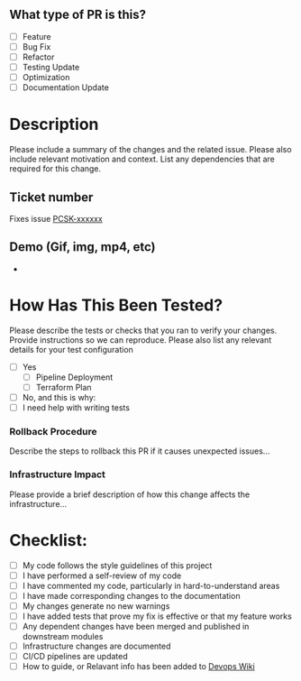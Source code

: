 <!--
     For Work In Progress Pull Requests, please use the Draft PR feature

     Before submitting a Pull Request, please ensure you've done the following:
     - Provide a detailed pull request description.
     - ✅ Provide tests for your changes.
     - 📝 Use descriptive commit messages.
     - 📗 Update any related documentation and include any relevant screenshots or videos.
-->

## What type of PR is this? 

- [ ] Feature
- [ ] Bug Fix
- [ ] Refactor
- [ ] Testing Update
- [ ] Optimization
- [ ] Documentation Update

# Description

Please include a summary of the changes and the related issue. Please also include relevant motivation and context. List any dependencies that are required for this change.

## Ticket number
Fixes issue [PCSK-xxxxxx](https://fearless.jira.com/browse/<task_id>)

## Demo (Gif, img, mp4, etc)
-

# How Has This Been Tested?

Please describe the tests or checks that you ran to verify your changes. Provide instructions so we can reproduce. Please also list any relevant details for your test configuration

- [ ] Yes
    - [ ] Pipeline Deployment
    - [ ] Terraform Plan
- [ ] No, and this is why: 
- [ ] I need help with writing tests

### Rollback Procedure

Describe the steps to rollback this PR if it causes unexpected issues...

### Infrastructure Impact

Please provide a brief description of how this change affects the infrastructure...


# Checklist:

- [ ] My code follows the style guidelines of this project
- [ ] I have performed a self-review of my code
- [ ] I have commented my code, particularly in hard-to-understand areas
- [ ] I have made corresponding changes to the documentation
- [ ] My changes generate no new warnings
- [ ] I have added tests that prove my fix is effective or that my feature works
- [ ] Any dependent changes have been merged and published in downstream modules
- [ ] Infrastructure changes are documented
- [ ] CI/CD pipelines are updated
- [ ] How to guide, or Relavant info has been added to [Devops Wiki](https://github.com/PCSOrganization/devops/wiki/)
